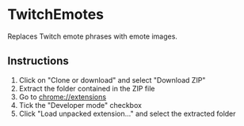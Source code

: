 # TwitchEmotes

Replaces Twitch emote phrases with emote images.

## Instructions

1. Click on "Clone or download" and select "Download ZIP"
2. Extract the folder contained in the ZIP file
3. Go to <chrome://extensions>
4. Tick the "Developer mode" checkbox
5. Click "Load unpacked extension..." and select the extracted folder